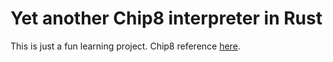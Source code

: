 # Yet another Chip8 interpreter in Rust

This is just a fun learning project. Chip8 reference [here](http://devernay.free.fr/hacks/chip8/C8TECH10.HTM).
